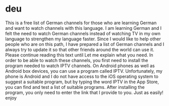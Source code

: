 # deu
This is a free list of German channels for those who are learning German and want to watch channels with this language.
I am learning German and I felt the need to watch German channels instead of watching TV in my own language to strengthen my language faster. Since I would like to help other people who are on this path, I have prepared a list of German channels and I always try to update it so that other friends around the world can use it. Please continue reading this text until Let me explain what you need.
In order to be able to watch these channels, you first need to install the program needed to watch IPTV channels.
On Android phones as well as Android box devices, you can use a program called IPTV. Unfortunately, my phone is Android and I do not have access to the iOS operating system to suggest a suitable program, but by typing the word IPTV in the App Store, you can find and test a list of suitable programs.
After installing the program, you only need to enter the link that I provide to you. Just as easily! enjoy
